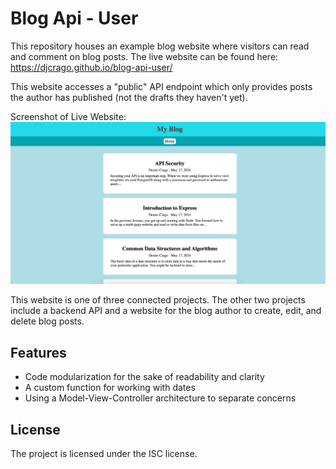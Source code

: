 # Blog Api - User

This repository houses an example blog website where visitors can read and comment on blog posts.
The live website can be found here: https://djcrago.github.io/blog-api-user/

This website accesses a "public" API endpoint which only provides posts the author has published (not the drafts they haven't yet).

Screenshot of Live Website:
![Screenshot of website this repository houses](./website-screenshot.png?raw=true 'Website Screenshot')

This website is one of three connected projects. The other two projects include a backend API and a website for the blog author to create, edit, and delete blog posts.

## Features

- Code modularization for the sake of readability and clarity
- A custom function for working with dates
- Using a Model-View-Controller architecture to separate concerns

## License

The project is licensed under the ISC license.
